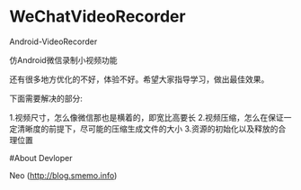 # WeChatVideoRecorder
Android-VideoRecorder

仿Android微信录制小视频功能


还有很多地方优化的不好，体验不好。希望大家指导学习，做出最佳效果。

下面需要解决的部分:

1.视频尺寸，怎么像微信那也是横着的，即宽比高要长
2.视频压缩，怎么在保证一定清晰度的前提下，尽可能的压缩生成文件的大小
3.资源的初始化以及释放的合理位置

#About Devloper

Neo (http://blog.smemo.info) 
